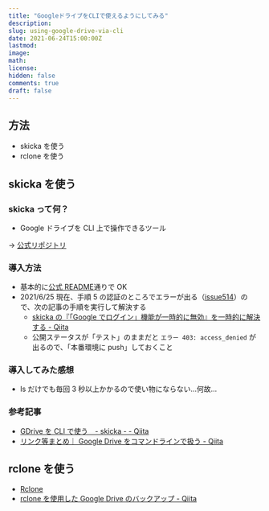```yaml
---
title: "GoogleドライブをCLIで使えるようにしてみる"
description:
slug: using-google-drive-via-cli
date: 2021-06-24T15:00:00Z
lastmod:
image:
math:
license:
hidden: false
comments: true
draft: false
---
```


## 方法

- skicka を使う
- rclone を使う

## skicka を使う

### skicka って何？

- Google ドライブを CLI 上で操作できるツール

→ [公式リポジトリ](https://github.com/google/skicka)

### 導入方法

- 基本的に[公式 README](https://github.com/google/skicka#getting-started)通りで OK
- 2021/6/25 現在、手順 5 の認証のところでエラーが出る（[issue514](https://github.com/prasmussen/gdrive/issues/514)）ので、次の記事の手順を実行して解決する
  - [skicka の『「Google でログイン」機能が一時的に無効』を一時的に解決する - Qiita](https://qiita.com/satackey/items/34c7fc5bf77bd2f5c633)
  - 公開ステータスが「テスト」のままだと `エラー 403: access_denied` が出るので、「本番環境に push」しておくこと

### 導入してみた感想

- ls だけでも毎回 3 秒以上かかるので使い物にならない…何故…

### 参考記事

- [GDrive を CLI で使う　- skicka - - Qiita](https://qiita.com/sesame_apps/items/054fbc49d5a7da9679b7)
- [リンク等まとめ｜ Google Drive をコマンドラインで扱う - Qiita](https://qiita.com/hann-solo/items/35668297d687e01c821f)

## rclone を使う

- [Rclone](https://rclone.org/)
- [rclone を使用した Google Drive のバックアップ - Qiita](https://qiita.com/kodai-saito/items/f7597392e470863c450e)

